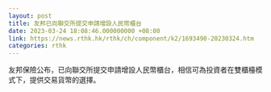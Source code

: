 ```yaml
---
layout: post
title: 友邦已向聯交所提交申請增設人民幣櫃台
date: 2023-03-24 18:08:46.000000000 +08:00
link: https://news.rthk.hk/rthk/ch/component/k2/1693490-20230324.htm
categories: rthk
---
```


友邦保險公布，已向聯交所提交申請增設人民幣櫃台，相信可為投資者在雙櫃檯模式下，提供交易貨幣的選擇。
